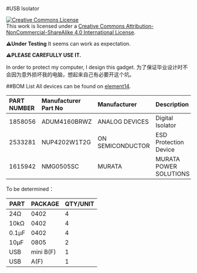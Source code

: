 #USB Isolator

<a rel="license" href="http://creativecommons.org/licenses/by-nc-sa/4.0/"><img alt="Creative Commons License" style="border-width:0" src="https://i.creativecommons.org/l/by-nc-sa/4.0/88x31.png" /></a><br />This work is licensed under a <a rel="license" href="http://creativecommons.org/licenses/by-nc-sa/4.0/">Creative Commons Attribution-NonCommercial-ShareAlike 4.0 International License</a>.

**⚠️Under Testing**
It seems can work as expectation.

**⚠️PLEASE CAREFULLY USE IT.**

In order to protect my computer, I design this gadget.
为了保证毕业设计时不会因为意外损坏我的电脑，想起来自己有必要开这个坑。

##BOM List
All devices can be found on [element14](http://cn.element14.com/).

|PART NUMBER|Manufacturer Part No|Manufacturer     |Description           |QTY/UNIT|
|:----------|:-------------------|:----------------|:---------------------|-------:|
|1858056    |ADUM4160BRWZ        |ANALOG DEVICES   |Digital Isolator      |1       |
|2533281    |NUP4202W1T2G        |ON SEMICONDUCTOR |ESD Protection Device |2       |
|1615942    |NMG0505SC           |MURATA           |MURATA POWER SOLUTIONS|1       |

To be determined：

| PART | PACKAGE | QTY/UNIT |
|------|---------|----------|
|24Ω   |0402     |4         |
|10kΩ  |0402     |4         |
|0.1µF |0402     |4         |
|10µF  |0805     |2         |
|USB   |mini B(F)|1         |
|USB   |A(F)     |1         |
